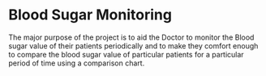 # Blood Sugar Monitoring

The major purpose of the project is to aid the Doctor to monitor the Blood sugar value of their patients periodically and to make they comfort enough to compare the blood sugar value of particular patients for a particular period of time using a comparison chart.
